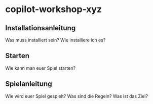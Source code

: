 # copilot-workshop-xyz

## Installationsanleitung

Was muss installiert sein?
Wie installiere ich es?

## Starten

Wie kann man euer Spiel starten?

## Spielanleitung

Wie wird euer Spiel gespielt?
Was sind die Regeln?
Was ist das Ziel?
